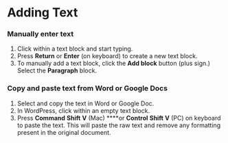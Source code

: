 # Adding Text

### Manually enter text

1. Click within a text block and start typing.
2. Press **Return** or **Enter** \(on keyboard\) to create a new text block.
3. To manually add a text block, click the **Add block** button \(plus sign.\) Select the **Paragraph** block.  

### Copy and paste text from Word or Google Docs

1. Select and copy the text in Word or Google Doc.
2. In WordPress, click within an empty text block.
3. Press **Command** **Shift** **V** \(Mac\) ****or **Control** **Shift** **V** \(PC\) on keyboard to paste the text. This will paste the raw text and remove any formatting present in  the original document. 



